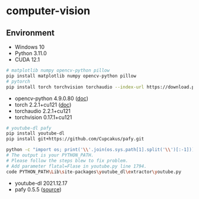# computer-vision

## Environment

- Windows 10
- Python 3.11.0
- CUDA 12.1

```bash
# matplotlib numpy opencv-python pillow
pip install matplotlib numpy opencv-python pillow
# pytorch
pip install torch torchvision torchaudio --index-url https://download.pytorch.org/whl/cu121
```

- opencv-python 4.9.0.80 ([doc](https://docs.opencv.org/4.9.0/))
- torch 2.2.1+cu121 ([doc](https://pytorch.org/docs/2.2/))
- torchaudio 2.2.1+cu121
- torchvision 0.17.1+cu121

```bash
# youtube-dl pafy
pip install youtube-dl
pip install git+https://github.com/Cupcakus/pafy.git

python -c "import os; print('\\'.join(os.sys.path[1].split('\\')[:-1]))"
# The output is your PYTHON_PATH.
# Please follow the steps blew to fix problem.
# Add parameter flatal=Flase in youtube.py line 1794.
code PYTHON_PATH\Lib\site-packages\youtube_dl\extractor\youtube.py
```

- youtube-dl 2021.12.17
- pafy 0.5.5 ([source](https://github.com/Cupcakus/pafy))

